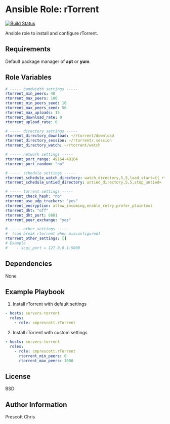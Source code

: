 Ansible Role: rTorrent
=====
[![Build Status](https://travis-ci.org/cmprescott/ansible-role-rtorrent.svg?branch=master)](https://travis-ci.org/cmprescott/ansible-role-rtorrent)

Ansible role to install and configure rTorrent.

Requirements
------------

Default package manager of **apt** or **yum**. 

Role Variables
--------------

```yaml
# ----- bandwidth settings -----
rtorrent_min_peers: 40
rtorrent_max_peers: 100
rtorrent_min_peers_seed: 10
rtorrent_max_peers_seed: 50
rtorrent_max_uploads: 15
rtorrent_download_rate: 0
rtorrent_upload_rate: 0

# ----- directory settings -----
rtorrent_directory_download: ~/rtorrent/download
rtorrent_directory_session: ~/rtorrent/.session
rtorrent_directory_watch: ~/rtorrent/watch

# ----- network settings -----
rtorrent_port_range: 49164-49164
rtorrent_port_random: "no"

# ----- schedule settings -----
rtorrent_schedule_watch_directory: watch_directory,5,5,load_start={{ rtorrent_directory_watch }}/*.torrent
rtorrent_schedule_untied_directory: untied_directory,5,5,stop_untied=

# ----- torrent settings -----
rtorrent_check_hash: "no"
rtorrent_use_udp_trackers: "yes"
rtorrent_encryption: allow_incoming,enable_retry,prefer_plaintext
rtorrent_dht: "off"
rtorrent_dht_port: 6881
rtorrent_peer_exchange: "yes"

# ----- other settings -----
#  (can break rtorrent when misconfigured)
rtorrent_other_settings: []
# Example
#    - scgi_port = 127.0.0.1:5000 
```

Dependencies
------------

None

Example Playbook
-------------------------

1) Install rTorrent with default settings

```yaml
- hosts: servers-torrent
  roles:
    - role: cmprescott.rTorrent
```

2) Install rTorrent with custom settings

```yaml
- hosts: servers-torrent
  roles:
    - role: cmprescott.rTorrent
      rtorrent_min_peers: 0
      rtorrent_max_peers: 1000
```

License
-------

BSD

Author Information
------------------

Prescott Chris

